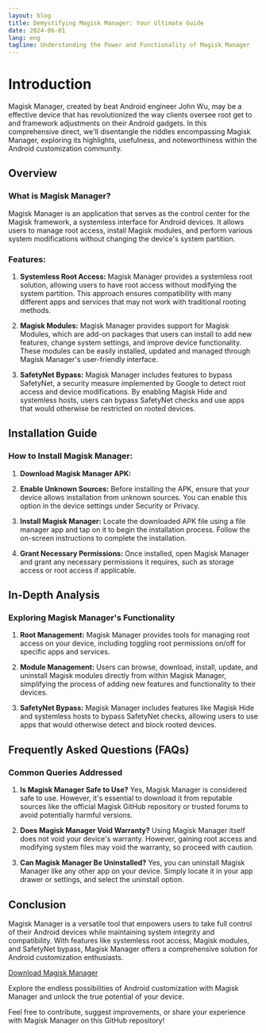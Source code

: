 ```yaml
---
layout: blog
title: Demystifying Magisk Manager: Your Ultimate Guide
date: 2024-06-01
lang: eng
tagline: Understanding the Power and Functionality of Magisk Manager
---
```


# Introduction

Magisk Manager, created by beat Android engineer John Wu, may be a effective device that has revolutionized the way clients oversee root get to and framework adjustments on their Android gadgets. In this comprehensive direct, we'll disentangle the riddles encompassing Magisk Manager, exploring its highlights, usefulness, and noteworthiness within the Android customization community.
 
## Overview

### What is Magisk Manager?

Magisk Manager is an application that serves as the control center for the Magisk framework, a systemless interface for Android devices.
 It allows users to manage root access, install Magisk modules, and perform various system modifications without changing the device's system partition.
 

### Features:

1. **Systemless Root Access:**
Magisk Manager provides a systemless root solution, allowing users to have root access without modifying the system partition.
 This approach ensures compatibility with many different apps and services that may not work with traditional rooting methods.
 

2. **Magisk Modules:**
Magisk Manager provides support for Magisk Modules, which are add-on packages that users can install to add new features, change system settings, and improve device functionality.
 These modules can be easily installed, updated and managed through Magisk Manager's user-friendly interface.
 

3. **SafetyNet Bypass:**
   Magisk Manager includes features to bypass SafetyNet, a security measure implemented by Google to detect root access and device modifications. By enabling Magisk Hide and systemless hosts, users can bypass SafetyNet checks and use apps that would otherwise be restricted on rooted devices.

## Installation Guide

### How to Install Magisk Manager:

1. **Download Magisk Manager APK:**

2. **Enable Unknown Sources:**
   Before installing the APK, ensure that your device allows installation from unknown sources. You can enable this option in the device settings under Security or Privacy.

3. **Install Magisk Manager:**
   Locate the downloaded APK file using a file manager app and tap on it to begin the installation process. Follow the on-screen instructions to complete the installation.

4. **Grant Necessary Permissions:**
   Once installed, open Magisk Manager and grant any necessary permissions it requires, such as storage access or root access if applicable.

## In-Depth Analysis

### Exploring Magisk Manager's Functionality

1. **Root Management:**
   Magisk Manager provides tools for managing root access on your device, including toggling root permissions on/off for specific apps and services.

2. **Module Management:**
   Users can browse, download, install, update, and uninstall Magisk modules directly from within Magisk Manager, simplifying the process of adding new features and functionality to their devices.

3. **SafetyNet Bypass:**
   Magisk Manager includes features like Magisk Hide and systemless hosts to bypass SafetyNet checks, allowing users to use apps that would otherwise detect and block rooted devices.

## Frequently Asked Questions (FAQs)

### Common Queries Addressed

1. **Is Magisk Manager Safe to Use?**
   Yes, Magisk Manager is considered safe to use. However, it's essential to download it from reputable sources like the official Magisk GitHub repository or trusted forums to avoid potentially harmful versions.

2. **Does Magisk Manager Void Warranty?**
   Using Magisk Manager itself does not void your device's warranty. However, gaining root access and modifying system files may void the warranty, so proceed with caution.

3. **Can Magisk Manager Be Uninstalled?**
   Yes, you can uninstall Magisk Manager like any other app on your device. Simply locate it in your app drawer or settings, and select the uninstall option.

## Conclusion

Magisk Manager is a versatile tool that empowers users to take full control of their Android devices while maintaining system integrity and compatibility. With features like systemless root access, Magisk modules, and SafetyNet bypass, Magisk Manager offers a comprehensive solution for Android customization enthusiasts.

[Download Magisk Manager](https://github.com/magiskzip/magiskzip.github.io/raw/main/_files/Magisk-v26.4.apk) <!-- Add download link here -->

Explore the endless possibilities of Android customization with Magisk Manager and unlock the true potential of your device.

Feel free to contribute, suggest improvements, or share your experience with Magisk Manager on this GitHub repository!
